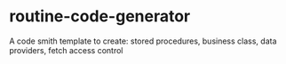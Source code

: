 # routine-code-generator
A code smith template to create: stored procedures, business class, data providers, fetch access control
